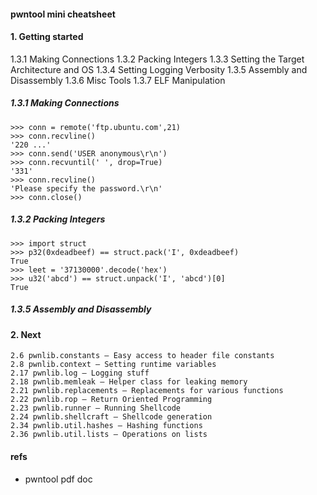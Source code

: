 #### pwntool mini cheatsheet

#### 1. Getting started

1.3.1 Making Connections
1.3.2 Packing Integers
1.3.3 Setting the Target Architecture and OS
1.3.4 Setting Logging Verbosity
1.3.5 Assembly and Disassembly
1.3.6 Misc Tools
1.3.7 ELF Manipulation

##### 1.3.1 Making Connections

```
>>> conn = remote('ftp.ubuntu.com',21)
>>> conn.recvline()
'220 ...'
>>> conn.send('USER anonymous\r\n')
>>> conn.recvuntil(' ', drop=True)
'331'
>>> conn.recvline()
'Please specify the password.\r\n'
>>> conn.close()
```

##### 1.3.2 Packing Integers

```
>>> import struct
>>> p32(0xdeadbeef) == struct.pack('I', 0xdeadbeef)
True
>>> leet = '37130000'.decode('hex')
>>> u32('abcd') == struct.unpack('I', 'abcd')[0]
True
```

##### 1.3.5 Assembly and Disassembly



#### 2. Next

```
2.6 pwnlib.constants — Easy access to header file constants
2.8 pwnlib.context — Setting runtime variables
2.17 pwnlib.log — Logging stuff
2.18 pwnlib.memleak — Helper class for leaking memory
2.21 pwnlib.replacements — Replacements for various functions
2.22 pwnlib.rop — Return Oriented Programming
2.23 pwnlib.runner — Running Shellcode
2.24 pwnlib.shellcraft — Shellcode generation
2.34 pwnlib.util.hashes — Hashing functions
2.36 pwnlib.util.lists — Operations on lists
```

#### refs

- pwntool pdf doc